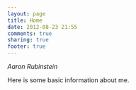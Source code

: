 ```yaml
---
layout: page
title: Home
date: 2012-08-23 21:55
comments: true
sharing: true
footer: true
---
```


*Aaron Rubinstein*

Here is some basic information about me.

